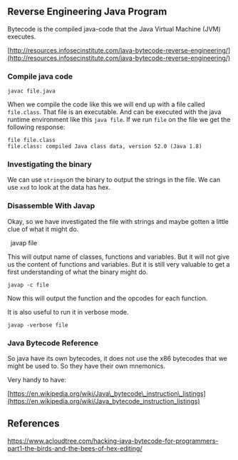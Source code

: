 ## Reverse Engineering Java Program

Bytecode is the compiled java-code that the Java Virtual Machine \(JVM\) executes.

[http://resources.infosecinstitute.com/java-bytecode-reverse-engineering/](http://resources.infosecinstitute.com/java-bytecode-reverse-engineering/)

### Compile java code

```
javac file.java
```

When we compile the code like this we will end up with a file called `file.class`. That file is an executable. And can be executed with the java runtime environment like this `java file`. If we run `file` on the file we get the following response:

```
file file.class
file.class: compiled Java class data, version 52.0 (Java 1.8)
```

### Investigating the binary

We can use `strings`on the binary to output the strings in the file. We can use `xxd` to look at the data has hex.

### Disassemble With Javap

Okay, so we have investigated the file with strings and maybe gotten a little clue of what it might do.

` `javap file

This will output name of classes, functions and variables. But it will not give us the content of functions and variables. But it is still very valuable to get a first understanding of what the binary might do.

```
javap -c file
```

Now this will output the function and the opcodes for each function.

It is also useful to run it in verbose mode.

```
javap -verbose file
```

### Java Bytecode Reference

So java have its own bytecodes, it does not use the x86 bytecodes that we might be used to. So they have their own mnemonics.

Very handy to have:

[https://en.wikipedia.org/wiki/Java\_bytecode\_instruction\_listings](https://en.wikipedia.org/wiki/Java_bytecode_instruction_listings)





## References



https://www.acloudtree.com/hacking-java-bytecode-for-programmers-part1-the-birds-and-the-bees-of-hex-editing/




